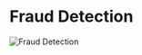 # Fraud Detection

![Fraud Detection](https://www.ergon.ch/.imaging/mte/ergon-theme/940/dam/ergon/kunden-themen-bilder/fraud.jpg/jcr:content/fraud.jpg)
